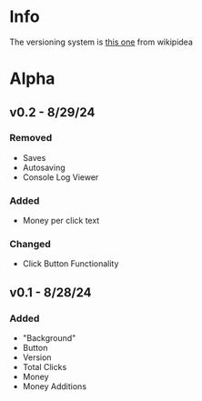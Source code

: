 # Info
The versioning system is [this one](https://en.wikipedia.org/wiki/Software_versioning?scrlybrkr=5594a907#Version_number_ordering_systems) from wikipidea

# Alpha

## v0.2 - 8/29/24
### Removed
- Saves
- Autosaving
- Console Log Viewer
### Added
- Money per click text
### Changed
- Click Button Functionality

## v0.1 - 8/28/24
### Added
- "Background"
- Button
- Version
- Total Clicks
- Money
- Money Additions